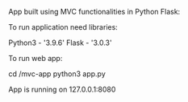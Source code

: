 App built using MVC functionalities in Python Flask:

To run application need libraries:

Python3 - '3.9.6'
Flask - '3.0.3'

To run web app:

cd /mvc-app
python3 app.py

App is running on 127.0.0.1:8080
